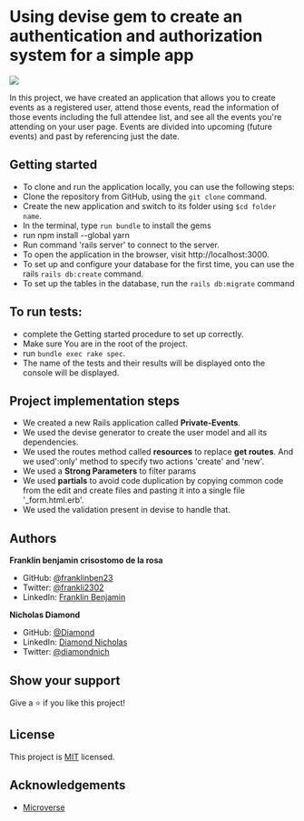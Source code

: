 # Using devise gem to create an authentication and authorization system for a simple app

![](https://img.shields.io/badge/Microverse-blueviolet)

In this project, we have created an application that allows you to create events as a registered user, attend those events, read the information of those events including the full attendee list, and see all the events you're attending on your user page. Events are divided into upcoming (future events) and past by referencing just the date.

## Getting started

- To clone and run the application locally, you can use the following steps:
- Clone the repository from GitHub, using the `git clone` command.
- Create the new application and switch to its folder using `$cd folder name`.
- In the terminal, type `run bundle` to install the gems
- run npm install --global yarn
- Run command 'rails server' to connect to the server.
- To open the application in the browser, visit http://localhost:3000.
- To set up and configure your database for the first time, you can use the rails `rails db:create` command.
- To set up the tables in the database, run the `rails db:migrate` command

## To run tests:

- complete the Getting started procedure to set up correctly.
- Make sure You are in the root of the project.
- run `bundle exec rake spec`.
- The name of the tests and their results will be displayed onto the console will be displayed.

## Project implementation steps

- We created a new Rails application called **Private-Events**.
- We used the devise generator to create the user model and all its dependencies.
- We used the routes method called **resources** to replace **get routes**. And we used':only' method to specify two actions 'create' and 'new'.
- We used a **Strong Parameters** to filter params
- We used **partials** to avoid code duplication by copying common code from the edit and create files and pasting it into a single file '\_form.html.erb'.
- We used the validation present in devise to handle that.

## Authors

**Franklin benjamin crisostomo de la rosa**

- GitHub: [@franklinben23](https://github.com/franklinben23)
- Twitter: [@frankli2302](https://twitter.com/Frankli2302)
- LinkedIn: [Franklin Benjamin](https://www.linkedin.com/in/franklinbenjamin/)

**Nicholas Diamond**

- GitHub: [@Diamond](https://github.com/diamond-nicholas)
- LinkedIn: [Diamond Nicholas](https://www.linkedin.com/in/diamond-nicholas/)
- Twitter: [@diamondnich](https://twitter.com/diamondnich)

## Show your support

Give a ⭐️ if you like this project!

## License

This project is [MIT](./LICENSE) licensed.

## Acknowledgements

- [Microverse](https://microverse.org)
